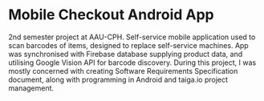 # Mobile Checkout Android App
2nd semester project at AAU-CPH. Self-service mobile application used to scan barcodes of items, designed to replace self-service machines. App was synchronised with Firebase database supplying product data, and utilising Google Vision API for barcode discovery. During this project, I was mostly concerned with creating Software Requirements Specification document, along with programming in Android and taiga.io project management. 
